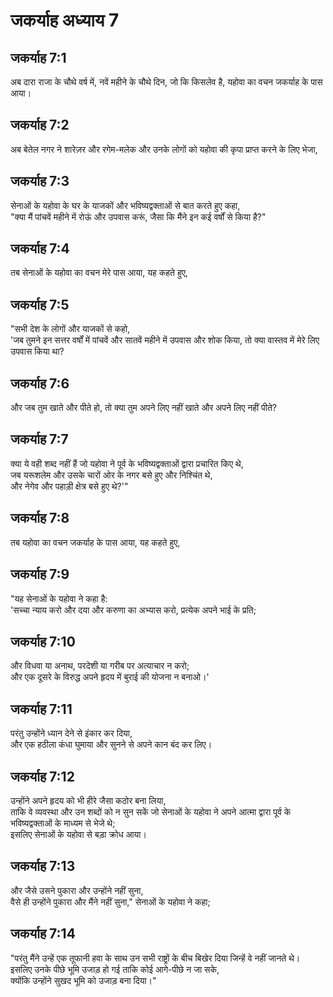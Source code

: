 # जकर्याह अध्याय 7

## जकर्याह 7:1

अब दारा राजा के चौथे वर्ष में, नवें महीने के चौथे दिन, जो कि किसलेव है, यहोवा का वचन जकर्याह के पास आया।

## जकर्याह 7:2

अब बेतेल नगर ने शारेज़र और रगेम-मलेक और उनके लोगों को यहोवा की कृपा प्राप्त करने के लिए भेजा,

## जकर्याह 7:3

सेनाओं के यहोवा के घर के याजकों और भविष्यद्वक्ताओं से बात करते हुए कहा,  
"क्या मैं पांचवें महीने में रोऊं और उपवास करूं, जैसा कि मैंने इन कई वर्षों से किया है?"

## जकर्याह 7:4

तब सेनाओं के यहोवा का वचन मेरे पास आया, यह कहते हुए,

## जकर्याह 7:5

"सभी देश के लोगों और याजकों से कहो,  
'जब तुमने इन सत्तर वर्षों में पांचवें और सातवें महीने में उपवास और शोक किया, तो क्या वास्तव में मेरे लिए उपवास किया था?

## जकर्याह 7:6

और जब तुम खाते और पीते हो, तो क्या तुम अपने लिए नहीं खाते और अपने लिए नहीं पीते?

## जकर्याह 7:7

क्या ये वही शब्द नहीं हैं जो यहोवा ने पूर्व के भविष्यद्वक्ताओं द्वारा प्रचारित किए थे,  
जब यरूशलेम और उसके चारों ओर के नगर बसे हुए और निश्चिंत थे,  
और नेगेव और पहाड़ी क्षेत्र बसे हुए थे?'"

## जकर्याह 7:8

तब यहोवा का वचन जकर्याह के पास आया, यह कहते हुए,

## जकर्याह 7:9

"यह सेनाओं के यहोवा ने कहा है:  
'सच्चा न्याय करो और दया और करुणा का अभ्यास करो, प्रत्येक अपने भाई के प्रति;

## जकर्याह 7:10

और विधवा या अनाथ, परदेशी या गरीब पर अत्याचार न करो;  
और एक दूसरे के विरुद्ध अपने हृदय में बुराई की योजना न बनाओ।'

## जकर्याह 7:11

परंतु उन्होंने ध्यान देने से इंकार कर दिया,  
और एक हठीला कंधा घुमाया और सुनने से अपने कान बंद कर लिए।

## जकर्याह 7:12

उन्होंने अपने हृदय को भी हीरे जैसा कठोर बना लिया,  
ताकि वे व्यवस्था और उन शब्दों को न सुन सकें जो सेनाओं के यहोवा ने अपने आत्मा द्वारा पूर्व के भविष्यद्वक्ताओं के माध्यम से भेजे थे;  
इसलिए सेनाओं के यहोवा से बड़ा क्रोध आया।

## जकर्याह 7:13

और जैसे उसने पुकारा और उन्होंने नहीं सुना,  
वैसे ही उन्होंने पुकारा और मैंने नहीं सुना," सेनाओं के यहोवा ने कहा;

## जकर्याह 7:14

"परंतु मैंने उन्हें एक तूफानी हवा के साथ उन सभी राष्ट्रों के बीच बिखेर दिया जिन्हें वे नहीं जानते थे।  
इसलिए उनके पीछे भूमि उजाड़ हो गई ताकि कोई आगे-पीछे न जा सके,  
क्योंकि उन्होंने सुखद भूमि को उजाड़ बना दिया।"
